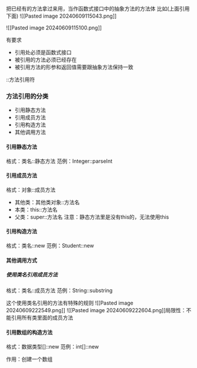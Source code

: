 把已经有的方法拿过来用，当作函数式接口中的抽象方法的方法体
比如(上面引用下面)
![[Pasted image 20240609115043.png]]

![[Pasted image 20240609115100.png]]

有要求
- 引用处必须是函数式接口
- 被引用的方法必须已经存在
- 被引用方法的形参和返回值需要跟抽象方法保持一致

::方法引用符 


### 方法引用的分类
- 引用静态方法
- 引用成员方法
- 引用构造方法
- 其他调用方法



#### 引用静态方法
格式：类名::静态方法
范例：Integer::parseInt


#### 引用成员方法
格式：对象::成员方法
- 其他类：其他类对象::方法名
- 本类：this::方法名
- 父类：super::方法名
注意：静态方法里是没有this的，无法使用this


#### 引用构造方法
格式：类名::new
范例：Student::new



#### 其他调用方式
##### 使用类名引用成员方法
格式：类名::成员方法
范例：String::substring

这个使用类名引用的方法有特殊的规则
![[Pasted image 20240609222549.png]]
![[Pasted image 20240609222604.png]]局限性：不能引用所有类里面的成员方法


#### 引用数组的构造方法
格式：数据类型[]::new
范例：int[]::new

作用：创建一个数组

